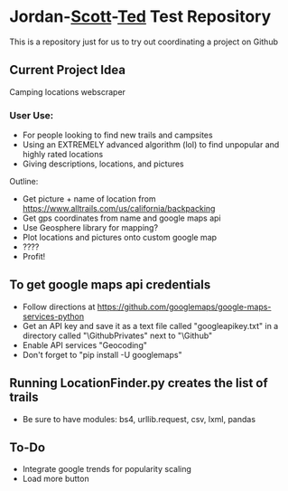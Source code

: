 # Jordan-[Scott](https://github.com/Pippeys)-[Ted](https://github.com/Sarulian) Test Repository

This is a repository just for us to try out coordinating a project on Github

## Current Project Idea
Camping locations webscraper

### User Use:

- For people looking to find new trails and campsites
- Using an EXTREMELY advanced algorithm (lol) to find unpopular and highly rated locations  
- Giving descriptions, locations, and pictures

Outline:
- Get picture + name of location from https://www.alltrails.com/us/california/backpacking
- Get gps coordinates from name and google maps api
- Use Geosphere library for mapping?
- Plot locations and pictures onto custom google map
- ????
- Profit!

## To get google maps api credentials

- Follow directions at https://github.com/googlemaps/google-maps-services-python
- Get an API key and save it as a text file called "googleapikey.txt" in a directory called "\GithubPrivates" next to "\Github"
- Enable API services "Geocoding"
- Don't forget to "pip install -U googlemaps"


## Running LocationFinder.py creates the list of trails

- Be sure to have modules: bs4, urllib.request, csv, lxml, pandas



## To-Do

- Integrate google trends for popularity scaling
- Load more button 
